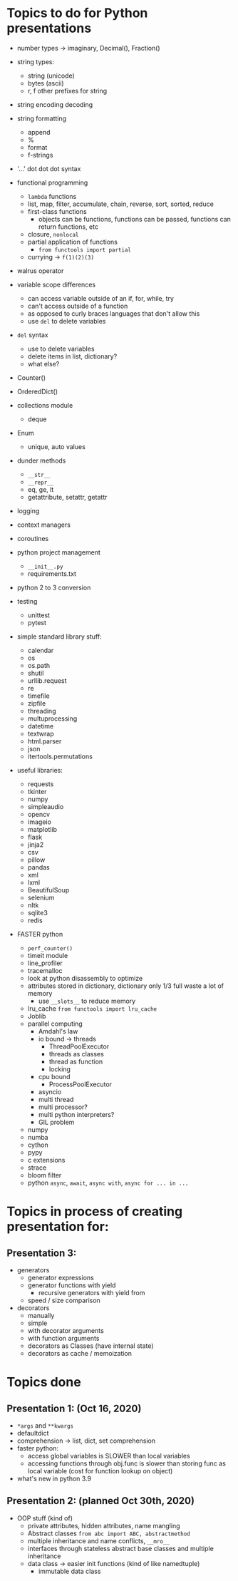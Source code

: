 # Topics to do for Python presentations

* number types -> imaginary, Decimal(), Fraction()

* string types:
	* string (unicode)
	* bytes (ascii)
	* r, f other prefixes for string

* string encoding decoding

* string formatting
	* append
	* %
	* format
	* f-strings

* '...' dot dot dot syntax

* functional programming
	* `lambda` functions
	* list, map, filter, accumulate, chain, reverse, sort, sorted, reduce
	* first-class functions
		* objects can be functions, functions can be passed, functions can return functions, etc
	* closure, `nonlocal`
	* partial application of functions
		* `from functools import partial`
	* currying -> `f(1)(2)(3)`

* walrus operator

* variable scope differences
	* can access variable outside of an if, for, while, try
	* can't access outside of a function
	* as opposed to curly braces languages that don't allow this
	* use `del` to delete variables

* `del` syntax
	* use to delete variables
	* delete items in list, dictionary?
	* what else?

* Counter()
* OrderedDict()
* collections module
	* deque
* Enum
	* unique, auto values
* dunder methods
	* `__str__`
	* `__repr__`
	* eq, ge, lt
	* getattribute, setattr, getattr
* logging
* context managers
* coroutines
* python project management
	* `__init__.py`
	* requirements.txt

* python 2 to 3 conversion
* testing
	* unittest
	* pytest
* simple standard library stuff:
	* calendar
	* os
	* os.path
	* shutil
	* urllib.request
	* re
	* timefile
	* zipfile
	* threading
	* multuprocessing
	* datetime
	* textwrap
	* html.parser
	* json
	* itertools.permutations
* useful libraries:
	* requests
	* tkinter
	* numpy
	* simpleaudio
	* opencv
	* imageio
	* matplotlib
	* flask
	* jinja2
	* csv
	* pillow
	* pandas
	* xml
	* lxml
	* BeautifulSoup
	* selenium
	* nltk
	* sqlite3
	* redis
* FASTER python
	* `perf_counter()`
	* timeit module
	* line_profiler
	* tracemalloc
	* look at python disassembly to optimize
	* attributes stored in dictionary, dictionary only 1/3 full waste a lot of memory
		* use `__slots__` to reduce memory
	* lru_cache `from functools import lru_cache`
	* Joblib
	* parallel computing
		* Amdahl's law
		* io bound -> threads
			* ThreadPoolExecutor
			* threads as classes
			* thread as function
			* locking
		* cpu bound
			* ProcessPoolExecutor
		* asyncio
		* multi thread
		* multi processor?
		* multi python interpreters?
		* GIL problem
	* numpy
	* numba
	* cython
	* pypy
	* c extensions
	* strace
	* bloom filter
	* python `async`, `await`, `async with`, `async for ... in ...`



# Topics in process of creating presentation for:

## Presentation 3:
* generators
	* generator expressions
	* generator functions with yield
		* recursive generators with yield from
	* speed / size comparison
* decorators
	* manually
	* simple
	* with decorator arguments
	* with function arguments
	* decorators as Classes (have internal state)
	* decorators as cache / memoization


# Topics done

## Presentation 1: (Oct 16, 2020)
* `*args` and `**kwargs`
* defaultdict
* comprehension -> list, dict, set comprehension
* faster python:
	* access global variables is SLOWER than local variables
	* accessing functions through obj.func is slower than storing func as local variable (cost for function lookup on object)
* what's new in python 3.9

## Presentation 2: (planned Oct 30th, 2020)
* OOP stuff (kind of)
	* private attributes, hidden attributes, name mangling
	* Abstract classes `from abc import ABC, abstractmethod`
	* multiple inheritance and name conflicts, `__mro__`
	* interfaces through stateless abstract base classes and multiple inheritance
	* data class -> easier init functions (kind of like namedtuple)
		* immutable data class
